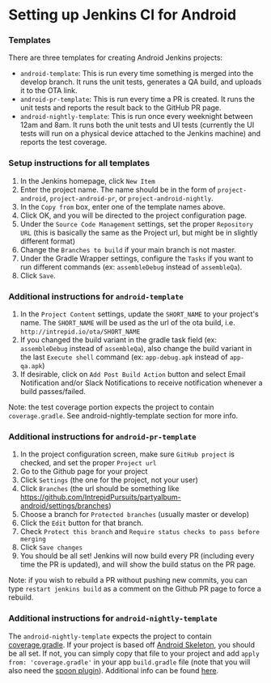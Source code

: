 # Setting up Jenkins CI for Android

### Templates
There are three templates for creating Android Jenkins projects:
* `android-template`: This is run every time something is merged into the develop branch. It runs the unit tests, generates a QA build, and uploads it to the OTA link.
* `android-pr-template`: This is run every time a PR is created. It runs the unit tests and reports the result back to the GitHub PR page.
* `android-nightly-template`: This is run once every weeknight between 12am and 8am. It runs both the unit tests and UI tests (currently the UI tests will run on a physical device attached to the Jenkins machine) and reports the test coverage.

### Setup instructions for all templates
1. In the Jenkins homepage, click `New Item`
1. Enter the project name. The name should be in the form of `project-android`, `project-android-pr`, or `project-android-nightly`.
1. In the `Copy from` box, enter one of the template names above.
1. Click OK, and you will be directed to the project configuration page.
1. Under the `Source Code Management` settings, set the proper `Repository URL` (this is basically the same as the Project url, but might be in slightly different format)
1. Change the `Branches to build` if your main branch is not master.
1. Under the Gradle Wrapper settings, configure the `Tasks` if you want to run different commands (ex: `assembleDebug` instead of `assembleQa`).
1. Click `Save`.

### Additional instructions for `android-template`
1. In the `Project Content` settings, update the `SHORT_NAME` to your project's name. The `SHORT_NAME` will be used as the url of the ota build, i.e. `http://intrepid.io/ota/SHORT_NAME`
1. If you changed the build variant in the gradle task field (ex: `assembleDebug` instead of `assembleQa`), also change the build variant in the last `Execute shell` command (ex: `app-debug.apk` instead of `app-qa.apk`)
1. If desirable, click on `Add Post Build Action` button and select Email Notification and/or Slack Notifications to receive notification whenever a build passes/failed. 

Note: the test coverage portion expects the project to contain `coverage.gradle`. See android-nightly-template section for more info. 

### Additional instructions for `android-pr-template`
1. In the project configuration screen, make sure `GitHub project` is checked, and set the proper `Project url`
1. Go to the Github page for your project
1. Click `Settings` (the one for the project, not your user)
1. Click `Branches` (the url should be something like https://github.com/IntrepidPursuits/partyalbum-android/settings/branches)
1. Choose a branch for `Protected branches` (usually master or develop)
1. Click the `Edit` button for that branch.
1. Check `Protect this branch` and `Require status checks to pass before merging`
1. Click `Save changes`
1. You should be all set! Jenkins will now build every PR (including every time the PR is updated), and will show the build status on the PR page.

Note: if you wish to rebuild a PR without pushing new commits, you can type `restart jenkins build` as a comment on the Github PR page to force a rebuild.

### Additional instructions for `android-nightly-template`
The `android-nightly-template` expects the project to contain [coverage.gradle](https://github.com/IntrepidPursuits/AndroidSkeleton/blob/master/app/coverage.gradle). If your project is based off [Android Skeleton](https://github.com/IntrepidPursuits/AndroidSkeleton), you should be all set. If not, you can simply copy that file to your project and add `apply from: 'coverage.gradle'` in your app `build.gradle` file (note that you will also need the [spoon plugin](https://github.com/stanfy/spoon-gradle-plugin)).
Additional info can be found [here](https://github.com/IntrepidPursuits/sherpa/blob/master/android_cobertura.md).
